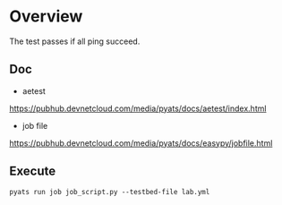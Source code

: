 # Overview

The test passes if all ping succeed.

## Doc

- aetest

https://pubhub.devnetcloud.com/media/pyats/docs/aetest/index.html

- job file

https://pubhub.devnetcloud.com/media/pyats/docs/easypy/jobfile.html

## Execute

```
pyats run job job_script.py --testbed-file lab.yml
```
